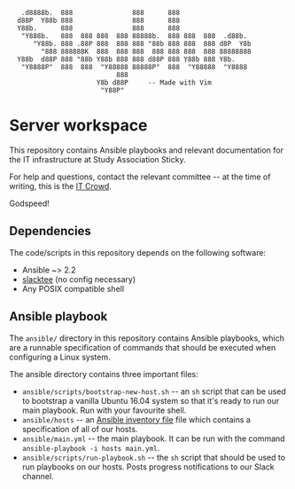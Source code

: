 ```
   .d8888b.  888               888      888
  d88P  Y88b 888               888      888
  Y88b.      888               888      888
   "Y888b.   888  888 888  888 88888b.  888 888  888  .d88b.
      "Y88b. 888 .88P 888  888 888 "88b 888 888  888 d8P  Y8b
        "888 888888K  888  888 888  888 888 888  888 88888888
  Y88b  d88P 888 "88b Y88b 888 888 d88P 888 Y88b 888 Y8b.
   "Y8888P"  888  888  "Y88888 88888P"  888  "Y88888  "Y8888
                           888
                      Y8b d88P     -- Made with Vim
                       "Y88P"
```

# Server workspace

This repository contains Ansible playbooks and relevant documentation for the
IT infrastructure at Study Association Sticky.

For help and questions, contact the relevant committee -- at the time of
writing, this is the [IT Crowd].

Godspeed!

## Dependencies

The code/scripts in this repository depends on the following software:

 - Ansible ~> 2.2
 - [slacktee] (no config necessary)
 - Any POSIX compatible shell

## Ansible playbook

The `ansible/` directory in this repository contains Ansible playbooks, which
are a runnable specification of commands that should be executed when
configuring a Linux system.

The ansible directory contains three important files:

 - `ansible/scripts/bootstrap-new-host.sh` -- an `sh` script that can be used
   to bootstrap a vanilla Ubuntu 16.04 system so that it's ready to run our
   main playbook. Run with your favourite shell.
 - `ansible/hosts` -- an [Ansible inventory file][inventory] file which
    contains a specification of all of our hosts.
 - `ansible/main.yml` -- the main playbook. It can be run with the command
   `ansible-playbook -i hosts main.yml`.
 - `ansible/scripts/run-playbook.sh` -- the `sh` script that should be used to run
    playbooks on our hosts. Posts progress notifications to our Slack channel.

  [IT Crowd]:mailto:helloit@svsticky.nl
  [inventory]:https://docs.ansible.com/ansible/intro_inventory.html
  [slacktee]:https://github.com/course-hero/slacktee
